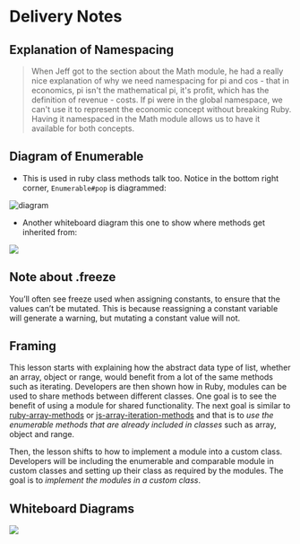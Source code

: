 # Delivery Notes

## Explanation of Namespacing

> When Jeff got to the section about the Math module, he had a really nice explanation of why we need namespacing for pi and cos - that in economics, pi isn't the mathematical pi, it's profit, which has the definition of revenue - costs. If pi were in the global namespace, we can't use it to represent the economic concept without breaking Ruby. Having it namespaced in the Math module allows us to have it available for both concepts.

## Diagram of Enumerable

- This is used in ruby class methods talk too. Notice in the bottom right corner, `Enumerable#pop` is diagrammed:

 ![diagram](https://git.generalassemb.ly/storage/user/4584/files/d7c18894-2649-11e7-91f7-e9ca59b08d52)

- Another whiteboard diagram this one to show where methods get inherited from:

 ![](https://git.generalassemb.ly/storage/user/3667/files/d7e4fb94-2649-11e7-9326-b529ca1dbd03)


## Note about .freeze

You’ll often see freeze used when assigning constants, to ensure that the values can’t be mutated. This is because reassigning a constant variable will generate a warning, but mutating a constant value will not.

## Framing

This lesson starts with explaining how the abstract data type of list, whether an array, object or range, would benefit from a lot of the same methods such as iterating.  Developers are then shown how in Ruby, modules can be used to share methods between different classes.  One goal is to see the benefit of using a module for shared functionality.  The next goal is similar to [ruby-array-methods](https://git.generalassemb.ly/ga-wdi-boston/ruby-array-methods) or [js-array-iteration-methods](https://git.generalassemb.ly/ga-wdi-boston/js-array-iteration-methods) and that is to *use the enumerable methods that are already included in classes* such as array, object and range.

Then, the lesson shifts to how to implement a module into a custom class.  Developers will be including the enumerable and comparable module in custom classes and setting up their class as required by the modules.  The goal is to *implement the modules in a custom class*.

## Whiteboard Diagrams

![](https://media.git.generalassemb.ly/user/16320/files/e34bf900-41af-11e9-91fb-74861ea947bf)
